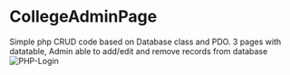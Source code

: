 # CollegeAdminPage
Simple php CRUD code based on Database class and PDO. 
3 pages with datatable, Admin able to add/edit and remove records from database
![PHP-Login](https://user-images.githubusercontent.com/77852457/143018551-d61faccf-8de1-4611-be1b-fa2e35893961.png)
